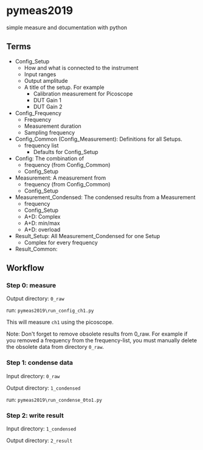 # pymeas2019

simple measure and documentation with python

## Terms

- Config_Setup
  - How and what is connected to the instrument
  - Input ranges
  - Output amplitude
  - A title of the setup. For example
    - Calibration measurement for Picoscope
    - DUT Gain 1
    - DUT Gain 2
- Config_Frequency
  - Frequency
  - Measurement duration
  - Sampling frequency
- Config_Common (Config_Measurement): Definitions for all Setups.
  - frequency list
    - Defaults for Config_Setup
- Config: The combination of
  - frequency (from Config_Common)
  - Config_Setup
- Measurement: A measurement from
  - frequency (from Config_Common)
  - Config_Setup
- Measurement_Condensed: The condensed results from a Measurement
  - frequency
  - Config_Setup
  - A+D: Complex
  - A+D: min/max
  - A+D: overload
- Result_Setup: All Measurement_Condensed for one Setup
  - Complex for every frequency
- Result_Common:

## Workflow

### Step 0: measure

Output directory: `0_raw`

run: `pymeas2019\run_config_ch1.py`

This will measure `ch1` using the picoscope.

Note: Don't forget to remove obsolete results from 0_raw.
For example if you removed a frequency from the frequency-list, you must manually delete the obsolete data from directory `0_raw`.

### Step 1: condense data

Input directory: `0_raw`

Output directory: `1_condensed`

run: `pymeas2019\run_condense_0to1.py`

### Step 2: write result

Input directory: `1_condensed`

Output directory: `2_result`
